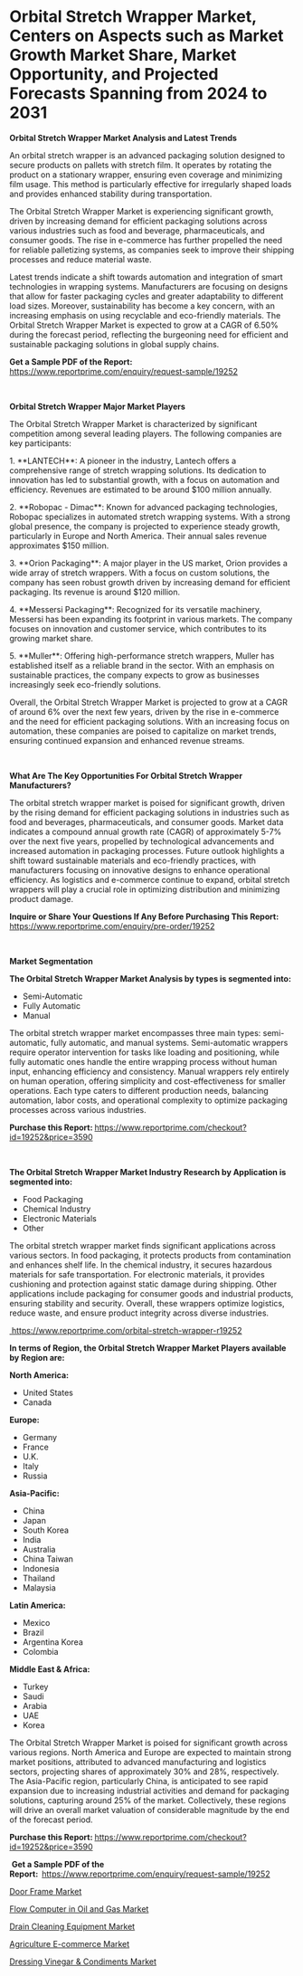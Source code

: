 <p><h1>Orbital Stretch Wrapper Market, Centers on Aspects such as Market Growth Market Share, Market Opportunity, and Projected Forecasts Spanning from 2024 to 2031</h1></p><p><strong>Orbital Stretch Wrapper Market Analysis and Latest Trends</strong></p>
<p><p>An orbital stretch wrapper is an advanced packaging solution designed to secure products on pallets with stretch film. It operates by rotating the product on a stationary wrapper, ensuring even coverage and minimizing film usage. This method is particularly effective for irregularly shaped loads and provides enhanced stability during transportation.</p><p>The Orbital Stretch Wrapper Market is experiencing significant growth, driven by increasing demand for efficient packaging solutions across various industries such as food and beverage, pharmaceuticals, and consumer goods. The rise in e-commerce has further propelled the need for reliable palletizing systems, as companies seek to improve their shipping processes and reduce material waste.</p><p>Latest trends indicate a shift towards automation and integration of smart technologies in wrapping systems. Manufacturers are focusing on designs that allow for faster packaging cycles and greater adaptability to different load sizes. Moreover, sustainability has become a key concern, with an increasing emphasis on using recyclable and eco-friendly materials. The Orbital Stretch Wrapper Market is expected to grow at a CAGR of 6.50% during the forecast period, reflecting the burgeoning need for efficient and sustainable packaging solutions in global supply chains.</p></p>
<p><strong>Get a Sample PDF of the Report:&nbsp;</strong> <a href="https://www.reportprime.com/enquiry/request-sample/19252?utm_campaign=1126&utm_medium=2&utm_source=Github&utm_content=ia&utm_term=28112024&utm_id=orbital-stretch-wrapper">https://www.reportprime.com/enquiry/request-sample/19252</a></p>
<p>&nbsp;</p>
<p><strong>Orbital Stretch Wrapper Major Market Players</strong></p>
<p><p>The Orbital Stretch Wrapper Market is characterized by significant competition among several leading players. The following companies are key participants:</p><p>1. **LANTECH**: A pioneer in the industry, Lantech offers a comprehensive range of stretch wrapping solutions. Its dedication to innovation has led to substantial growth, with a focus on automation and efficiency. Revenues are estimated to be around $100 million annually.</p><p>2. **Robopac - Dimac**: Known for advanced packaging technologies, Robopac specializes in automated stretch wrapping systems. With a strong global presence, the company is projected to experience steady growth, particularly in Europe and North America. Their annual sales revenue approximates $150 million.</p><p>3. **Orion Packaging**: A major player in the US market, Orion provides a wide array of stretch wrappers. With a focus on custom solutions, the company has seen robust growth driven by increasing demand for efficient packaging. Its revenue is around $120 million.</p><p>4. **Messersi Packaging**: Recognized for its versatile machinery, Messersi has been expanding its footprint in various markets. The company focuses on innovation and customer service, which contributes to its growing market share.</p><p>5. **Muller**: Offering high-performance stretch wrappers, Muller has established itself as a reliable brand in the sector. With an emphasis on sustainable practices, the company expects to grow as businesses increasingly seek eco-friendly solutions.</p><p>Overall, the Orbital Stretch Wrapper Market is projected to grow at a CAGR of around 6% over the next few years, driven by the rise in e-commerce and the need for efficient packaging solutions. With an increasing focus on automation, these companies are poised to capitalize on market trends, ensuring continued expansion and enhanced revenue streams.</p></p>
<p>&nbsp;</p>
<p><strong>What Are The Key Opportunities For Orbital Stretch Wrapper Manufacturers?</strong></p>
<p><p>The orbital stretch wrapper market is poised for significant growth, driven by the rising demand for efficient packaging solutions in industries such as food and beverages, pharmaceuticals, and consumer goods. Market data indicates a compound annual growth rate (CAGR) of approximately 5-7% over the next five years, propelled by technological advancements and increased automation in packaging processes. Future outlook highlights a shift toward sustainable materials and eco-friendly practices, with manufacturers focusing on innovative designs to enhance operational efficiency. As logistics and e-commerce continue to expand, orbital stretch wrappers will play a crucial role in optimizing distribution and minimizing product damage.</p></p>
<p><strong>Inquire or Share Your Questions If Any Before Purchasing This Report:</strong> <a href="https://www.reportprime.com/enquiry/pre-order/19252?utm_campaign=1126&utm_medium=2&utm_source=Github&utm_content=ia&utm_term=28112024&utm_id=orbital-stretch-wrapper">https://www.reportprime.com/enquiry/pre-order/19252</a></p>
<p>&nbsp;</p>
<p><strong>Market Segmentation</strong></p>
<p><strong>The Orbital Stretch Wrapper Market Analysis by types is segmented into:</strong></p>
<p><ul><li>Semi-Automatic</li><li>Fully Automatic</li><li>Manual</li></ul></p>
<p><p>The orbital stretch wrapper market encompasses three main types: semi-automatic, fully automatic, and manual systems. Semi-automatic wrappers require operator intervention for tasks like loading and positioning, while fully automatic ones handle the entire wrapping process without human input, enhancing efficiency and consistency. Manual wrappers rely entirely on human operation, offering simplicity and cost-effectiveness for smaller operations. Each type caters to different production needs, balancing automation, labor costs, and operational complexity to optimize packaging processes across various industries.</p></p>
<p><strong>Purchase this Report:&nbsp;</strong><a href="https://www.reportprime.com/checkout?id=19252&price=3590&utm_campaign=1126&utm_medium=2&utm_source=Github&utm_content=ia&utm_term=28112024&utm_id=orbital-stretch-wrapper">https://www.reportprime.com/checkout?id=19252&price=3590</a></p>
<p>&nbsp;</p>
<p><strong>The Orbital Stretch Wrapper Market Industry Research by Application is segmented into:</strong></p>
<p><ul><li>Food Packaging</li><li>Chemical Industry</li><li>Electronic Materials</li><li>Other</li></ul></p>
<p><p>The orbital stretch wrapper market finds significant applications across various sectors. In food packaging, it protects products from contamination and enhances shelf life. In the chemical industry, it secures hazardous materials for safe transportation. For electronic materials, it provides cushioning and protection against static damage during shipping. Other applications include packaging for consumer goods and industrial products, ensuring stability and security. Overall, these wrappers optimize logistics, reduce waste, and ensure product integrity across diverse industries.</p></p>
<p><a href="https://www.reportprime.com/orbital-stretch-wrapper-r19252?utm_campaign=1126&utm_medium=2&utm_source=Github&utm_content=ia&utm_term=28112024&utm_id=orbital-stretch-wrapper">&nbsp;https://www.reportprime.com/orbital-stretch-wrapper-r19252</a></p>
<p><strong>In terms of Region, the Orbital Stretch Wrapper Market Players available by Region are:</strong></p>
<p>
    <p> <strong> North America: </strong>
        <ul>
            <li>United States</li>
            <li>Canada</li>
        </ul>
        </p> 
    <p> <strong> Europe: </strong>
        <ul>
            <li>Germany</li>
            <li>France</li>
            <li>U.K.</li>
            <li>Italy</li>
            <li>Russia</li>
        </ul>
        </p> 
    <p> <strong> Asia-Pacific: </strong>
        <ul>
            <li>China</li>
            <li>Japan</li>
            <li>South Korea</li>
            <li>India</li>
            <li>Australia</li>
            <li>China Taiwan</li>
            <li>Indonesia</li>
            <li>Thailand</li>
            <li>Malaysia</li>
        </ul>
        </p> 
    <p> <strong> Latin America: </strong>
        <ul>
            <li>Mexico</li>
            <li>Brazil</li>
            <li>Argentina Korea</li>
            <li>Colombia</li>
        </ul>
        </p> 
    <p> <strong> Middle East & Africa: </strong>
        <ul>
            <li>Turkey</li>
            <li>Saudi</li>
            <li>Arabia</li>
            <li>UAE</li>
            <li>Korea</li>
        </ul>
    </p>
    </p>
<p><p>The Orbital Stretch Wrapper Market is poised for significant growth across various regions. North America and Europe are expected to maintain strong market positions, attributed to advanced manufacturing and logistics sectors, projecting shares of approximately 30% and 28%, respectively. The Asia-Pacific region, particularly China, is anticipated to see rapid expansion due to increasing industrial activities and demand for packaging solutions, capturing around 25% of the market. Collectively, these regions will drive an overall market valuation of considerable magnitude by the end of the forecast period.</p></p>
<p><strong>Purchase this Report: </strong><a href="https://www.reportprime.com/checkout?id=19252&price=3590&utm_campaign=1126&utm_medium=2&utm_source=Github&utm_content=ia&utm_term=28112024&utm_id=orbital-stretch-wrapper">https://www.reportprime.com/checkout?id=19252&price=3590</a></p>
<p>&nbsp;<strong>Get a Sample PDF of the Report:&nbsp;&nbsp;</strong><a href="https://www.reportprime.com/enquiry/request-sample/19252?utm_campaign=1126&utm_medium=2&utm_source=Github&utm_content=ia&utm_term=28112024&utm_id=orbital-stretch-wrapper">https://www.reportprime.com/enquiry/request-sample/19252</a></p>
<p><strong></strong></p>
<p><p><a href="https://www.linkedin.com/pulse/door-frame-market-size-share-analysis-growth-trends-forecasts-ecfof?utm_campaign=1126&utm_medium=2&utm_source=Github&utm_content=ia&utm_term=28112024&utm_id=orbital-stretch-wrapper">Door Frame Market</a></p><p><a href="https://issuu.com/reportprime-2/docs/flow-computer-in-oil-and-gas-market_264b53ce4d5cc5?utm_campaign=1126&utm_medium=2&utm_source=Github&utm_content=ia&utm_term=28112024&utm_id=orbital-stretch-wrapper">Flow Computer in Oil and Gas Market</a></p><p><a href="https://www.linkedin.com/pulse/drain-cleaning-equipmentmarket-analysis-forecastinggrowth-uqdve?utm_campaign=1126&utm_medium=2&utm_source=Github&utm_content=ia&utm_term=28112024&utm_id=orbital-stretch-wrapper">Drain Cleaning Equipment Market</a></p><p><a href="https://issuu.com/reportprime-2/docs/agriculture-e-commerce-market-size-_fc89889cb4d225?utm_campaign=1126&utm_medium=2&utm_source=Github&utm_content=ia&utm_term=28112024&utm_id=orbital-stretch-wrapper">Agriculture E-commerce Market</a></p><p><a href="https://www.linkedin.com/pulse/dressing-vinegar-condiments-market-segmentation-in-depth-analysis-zuxme?utm_campaign=1126&utm_medium=2&utm_source=Github&utm_content=ia&utm_term=28112024&utm_id=orbital-stretch-wrapper">Dressing Vinegar & Condiments Market</a></p></p>